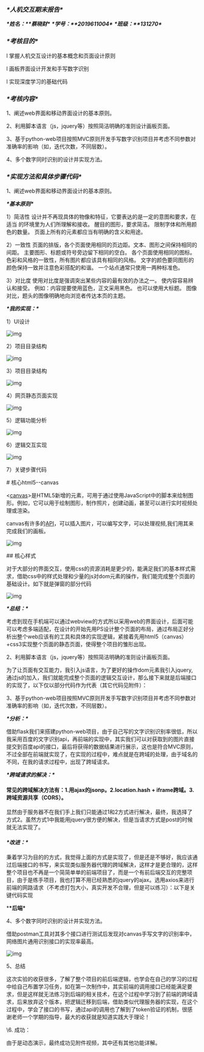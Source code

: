 ### ***\*人机交互期末报告\****

***\*姓名：\*******\*蔡晓财\****   ***\*学号：\*******\*2019611004\****  ***\*班级：\*******\*131270\****

### ***\*考核目的\****

l 掌握人机交互设计的基本概念和页面设计原则

l 画板界面设计开发和手写数字识别

l 实现深度学习的基础代码

### ***\*考核内容\****

1、阐述web界面和移动界面设计的基本原则。

2、利用脚本语言（js，jquery等）按照简洁明确的准则设计画板页面。

3、基于python-web项目按照MVC原则开发手写数字识别项目并考虑不同参数对准确率的影响（如，迭代次数，不同层数）。

4、多个数字同时识别的设计并实现方法。

### ***\*实现方法和具体步骤代码\****

1、阐述web界面和移动界面设计的基本原则。

***\*基本原则\****

1）简洁性
	设计并不再现具体的物像和特征，它要表达的是一定的意图和要求，在适当	的环境里为人们所理解和接收。
	醒目的图形，要求简洁。
	限制字体和所用颜色的数量。
	页面上所有的元素都应当有明确的含义和用途。

2）一致性
	页面的排版，各个页面使用相同的页边距。文本、图形之间保持相同的间距。
	主要图形、标题或符号旁边留下相同的空白。
	各个页面使用相同的图标。
	色彩和风格的一致性，所有图片都应该具有相同的风格。
	文字的颜色要同图形的颜色保持一致并注意色彩搭配的和谐。
	一个站点通常只使用一两种标准色。

3）对比度
	使用对比度是强调突出某些内容的最有效的办法之一。
	使内容容易辨认和接受。
	例如：内容提要使用蓝色，正文采用黑色。
	也可以使用大标题。
	图像对比，题头的图像明确地向浏览者传达本页的主题。

 

***\*我的实现：\****

1）UI设计

![img](file:///C:\Users\29459\AppData\Local\Temp\ksohtml20248\wps1.jpg) 

2）项目目录结构

![img](file:///C:\Users\29459\AppData\Local\Temp\ksohtml20248\wps2.jpg) 

3）项目目录结构

![img](file:///C:\Users\29459\AppData\Local\Temp\ksohtml20248\wps3.jpg) 

4）网页静态页面实现

![img](file:///C:\Users\29459\AppData\Local\Temp\ksohtml20248\wps4.jpg) 

5）逻辑功能分析

![img](file:///C:\Users\29459\AppData\Local\Temp\ksohtml20248\wps5.jpg) 

 

6）逻辑交互实现

![img](file:///C:\Users\29459\AppData\Local\Temp\ksohtml20248\wps6.jpg) 

 

7）关键步骤代码

\# 核心html5--canvas

<[canvas](https://so.csdn.net/so/search?q=canvas)>是HTML5新增的元素，可用于通过使用JavaScript中的脚本来绘制图形。例如，它可以用于绘制图形，制作照片，创建动画，甚至可以进行实时视频处理或渲染。

canvas有许多的[API](https://so.csdn.net/so/search?q=API)，可以插入图片，可以编写文字，可以处理视频,我们用其来完成我们的画板。

![img](file:///C:\Users\29459\AppData\Local\Temp\ksohtml20248\wps7.jpg) 

\## 核心样式

对于大部分的界面交互，使用css的资源消耗是更少的，能满足我们的基本样式需求，借助css中的样式处理和少量的js对dom元素的操作，我们能完成整个页面的基础设计。如下就是弹窗的部分代码

![img](file:///C:\Users\29459\AppData\Local\Temp\ksohtml20248\wps8.jpg) 

 

***\*总结：\****

考虑到现在手机端可以通过webview的方式所以采用web的界面设计，后面可能可以考虑多端适配，在设计的开始先用PS设计整个页面的布局，通过布局正好分析出整个web应该有的工具和具体的实现逻辑，紧接着先用html5（canvas）+css3实现整个页面的静态页面，使得整个项目的雏形出现。

2、利用脚本语言（js，jquery等）按照简洁明确的准则设计画板页面。

为了让页面有交互能力，我引入js语言，为了更好的操作dom元素我引入jquery,通过js的加入，我们就能完成整个页面的逻辑交互设计，那么接下来就是后端接口的实现了，以下仅以部分代码作为代表（其它代码见附件）：



 

3、基于python-web项目按照MVC原则开发手写数字识别项目并考虑不同参数对准确率的影响（如，迭代次数，不同层数）。

***\*分析：\****

借助flask我们来搭建python-web项目，由于自己写的文字识别识别率很低，所以我采用百度的文字识别api，再前端的实现中，其实我们可以对获取到的图片直接提交到百度api的接口，最后将获得的数据结果进行展示，这也是符合MVC原则，不过全部在前端就实现了，在实现的过程中，难点就是在跨域的处理，由于域名的不同，在我的请求过程中，出现了跨域请求。

***\*跨域请求的解决：\****

#### 常见的跨域解决方法有：1.用ajax的jsonp。2.location.hash + iframe跨域。3.跨域资源共享（CORS）。

显然由于服务器不在我们手上我们只能通过1和2方式进行解决，最终，我选择了方式2。虽然方式1中我能用jquery很方便的解决，但是当请求方式是post的时候就无法实现了。

#### ***\*改进：\****

秉着学习为目的的方式，我觉得上面的方式是实现了，但是还是不够好，我应该通过后端接口的书写，来实现类似服务器代理的跨域解决，这样才是更合理的，这样整个项目也不再是一个简简单单的前端项目了，而是一个有前后端交互的完整项目，由于是练手项目，我也打算不用已经熟悉的jquery的ajax。选用axios来进行前端的网路请求（不考虑打包大小，真实开发不合理，但是可以练习）：以下是关键代码实现

***\*后端\***

 

4、多个数字同时识别的设计并实现方法。

借助postman工具对其多个接口进行测试后发现对canvas手写文字的识别率中，网络图片通用识别接口的实现率最高。

 

![img](file:///C:\Users\29459\AppData\Local\Temp\ksohtml20248\wps9.jpg) 

5、总结

这次实验的收获很多，了解了整个项目的前后端逻辑，也学会在自己的学习的过程中给自己布置学习任务，如在第一次制作中，其实前端的调用接口已经能满足要求，但是这样就无法练习到后端的相关技术，在这个过程中学习到了前端的跨域请求，后来放弃这个版本，把逻辑迁移到后端，借助类似代理服务器的实现，在这个过程中，学会了接口的书写，通过api的调用也了解到了token验证的机制，很感谢老师一个学期的指导，最大的收获就是知道实践大于理论！

\6. 成功：

由于是动态演示，最终成功见附件视频，其中还有其他功能详解。